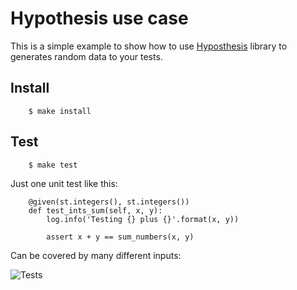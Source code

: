 # Hypothesis use case

This is a simple example to show how to use [Hyposthesis](https://hypothesis.readthedocs.io/en/latest/index.html) library to generates random data to your tests.

## Install
```
    $ make install
```

## Test
```
    $ make test
```

Just one unit test like this:
```
    @given(st.integers(), st.integers())
    def test_ints_sum(self, x, y):
        log.info('Testing {} plus {}'.format(x, y))

        assert x + y == sum_numbers(x, y)
```

Can be covered by many different inputs:

<img alt="Tests" src="http://res.cloudinary.com/lbodevan/image/upload/v1477284272/Captura_de_Tela_2016-10-24_a%CC%80s_02.43.38_zgkoww.png">
